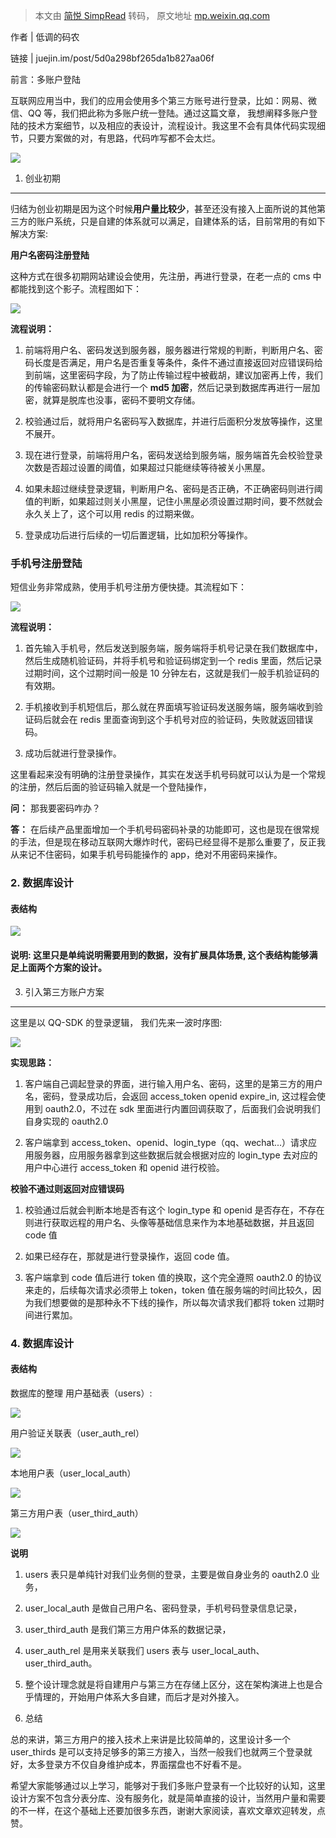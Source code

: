 > 本文由 [简悦 SimpRead](http://ksria.com/simpread/) 转码， 原文地址 [mp.weixin.qq.com](https://mp.weixin.qq.com/s?__biz=Mzg2MjEwMjI1Mg==&mid=2247488334&idx=1&sn=aab228973950aceccd7d4eaa45f40cc9&chksm=ce0da4cdf97a2ddb20b192553988d883462fe17f7cabd6347361119299ed656576c9dad03c24&scene=21#wechat_redirect)

作者 | 低调的码农

链接 | juejin.im/post/5d0a298bf265da1b827aa06f

前言：多账户登陆  

互联网应用当中，我们的应用会使用多个第三方账号进行登录，比如：网易、微信、QQ 等，我们把此称为多账户统一登陆。通过这篇文章， 我想阐释多账户登陆的技术方案细节，以及相应的表设计，流程设计。我这里不会有具体代码实现细节，只要方案做的对，有思路，代码咋写都不会太烂。

![](https://mmbiz.qpic.cn/mmbiz_png/oTKHc6F8tsiaiaicJPGWPdvwIumw9acQxPMIorMlY9wuHyvOiaRBuKpMDA9qrn0nmvZJjZ0kJhUqMJMDdwvpbCWTkw/640?wx_fmt=png)

1. 创业初期
-------

归结为创业初期是因为这个时候**用户量比较少**，甚至还没有接入上面所说的其他第三方的账户系统，只是自建的体系就可以满足，自建体系的话，目前常用的有如下解决方案:

**用户名密码注册登陆**

这种方式在很多初期网站建设会使用，先注册，再进行登录，在老一点的 cms 中都能找到这个影子。流程图如下：

![](https://mmbiz.qpic.cn/mmbiz_png/oTKHc6F8tsiaiaicJPGWPdvwIumw9acQxPMTusGiaPAyibECyQTuPmFg241Gn45icUeiagjrqw4Siaz1RjibsSMjJNOnialQ/640?wx_fmt=png)

**流程说明：**

1. 前端将用户名、密码发送到服务器，服务器进行常规的判断，判断用户名、密码长度是否满足，用户名是否重复等条件，条件不通过直接返回对应错误码给到前端，这里密码字段，为了防止传输过程中被截胡，建议加密再上传，我们的传输密码默认都是会进行一个 **md5 加密**，然后记录到数据库再进行一层加密，就算是脱库也没事，密码不要明文存储。

2. 校验通过后，就将用户名密码写入数据库，并进行后面积分发放等操作，这里不展开。  

3. 现在进行登录，前端将用户名，密码发送给到服务端，服务端首先会校验登录次数是否超过设置的阈值，如果超过只能继续等待被关小黑屋。  

4. 如果未超过继续登录逻辑，判断用户名、密码是否正确，不正确密码则进行阈值的判断，如果超过则关小黑屋，记住小黑屋必须设置过期时间，要不然就会永久关上了，这个可以用 redis 的过期来做。  

5. 登录成功后进行后续的一切后置逻辑，比如加积分等操作。

### **手机号注册登陆**

短信业务非常成熟，使用手机号注册方便快捷。其流程如下：

![](https://mmbiz.qpic.cn/mmbiz_png/oTKHc6F8tsiaiaicJPGWPdvwIumw9acQxPMXy8ZiaZCPia6VmOwu9no3cJRCY4liayNib7QicXFYMgSL1OeFHCQ1scE2MA/640?wx_fmt=png)

**流程说明：**

1. 首先输入手机号，然后发送到服务端，服务端将手机号记录在我们数据库中，然后生成随机验证码，并将手机号和验证码绑定到一个 redis 里面，然后记录过期时间，这个过期时间一般是 10 分钟左右，这就是我们一般手机验证码的有效期。

2. 手机接收到手机短信后，那么就在界面填写验证码发送服务端，服务端收到验证码后就会在 redis 里面查询到这个手机号对应的验证码，失败就返回错误码。

3. 成功后就进行登录操作。

这里看起来没有明确的注册登录操作，其实在发送手机号码就可以认为是一个常规的注册，然后后面的验证码输入就是一个登陆操作，

**问：** 那我要密码咋办？

**答：** 在后续产品里面增加一个手机号码密码补录的功能即可，这也是现在很常规的手法，但是现在移动互联网大爆炸时代，密码已经显得不是那么重要了，反正我从来记不住密码，如果手机号码能操作的 app，绝对不用密码来操作。

### 2. 数据库设计

#### **表结构**

![](https://mmbiz.qpic.cn/mmbiz_png/oTKHc6F8tsiaiaicJPGWPdvwIumw9acQxPM7xPfAT0Lrn2bvaRIjSpaic7lzEw25VSeaNg0ONwoiaDf9ic2Jhzv9JBOg/640?wx_fmt=png)

#### **说明**: 这里只是单纯说明需要用到的数据，没有扩展具体场景, 这个表结构能够满足上面两个方案的设计。

3. 引入第三方账户方案
------------

这里是以 QQ-SDK 的登录逻辑， 我们先来一波时序图:

![](https://mmbiz.qpic.cn/mmbiz_png/oTKHc6F8tsiaiaicJPGWPdvwIumw9acQxPMib2tIvkT6fL1XDloj2KJ0svnI9FxODMCDiafsDY0nTkIiaWDYJtDdFUrg/640?wx_fmt=png)

**实现思路：**

1. 客户端自己调起登录的界面，进行输入用户名、密码，这里的是第三方的用户名，密码，登录成功后，会返回 access_token openid expire_in, 这过程会使用到 oauth2.0，不过在 sdk 里面进行内置回调获取了，后面我们会说明我们自身实现的 oauth2.0

2. 客户端拿到 access_token、openid、login_type（qq、wechat...）请求应用服务器，应用服务器拿到这些数据后就会根据对应的 login_type 去对应的用户中心进行 access_token 和 openid 进行校验。

**校验不通过则返回对应错误码**

1. 校验通过后就会判断本地是否有这个 login_type 和 openid 是否存在，不存在则进行获取远程的用户名、头像等基础信息来作为本地基础数据，并且返回 code 值

2. 如果已经存在，那就是进行登录操作，返回 code 值。

3. 客户端拿到 code 值后进行 token 值的换取，这个完全遵照 oauth2.0 的协议来走的，后续每次请求必须带上 token，token 值在服务端的时间比较久，因为我们想要做的是那种永不下线的操作，所以每次请求我们都将 token 过期时间进行累加。

### 4. 数据库设计

#### **表结构**

数据库的整理 用户基础表（users）:

![](https://mmbiz.qpic.cn/mmbiz_png/oTKHc6F8tsiaiaicJPGWPdvwIumw9acQxPMwVgQ6LQ5KdHYg8LFVkicxHRKiaTtczrrQKEfYLbZkx4xvraOb2sDWa2g/640?wx_fmt=png)

用户验证关联表（user_auth_rel）

![](https://mmbiz.qpic.cn/mmbiz_png/oTKHc6F8tsiaiaicJPGWPdvwIumw9acQxPMHIoOzJrVEWJ40BeJTibVgxkr4crVljvgvBXOM2OUUCOERpNGj42fdXA/640?wx_fmt=png)

本地用户表（user_local_auth）

![](https://mmbiz.qpic.cn/mmbiz_png/oTKHc6F8tsiaiaicJPGWPdvwIumw9acQxPMKCibthNRibiaaWfmbfxGpSC36FzluPlia81aLjOOB8IatNDDicaoKhwSvYg/640?wx_fmt=png)

第三方用户表（user_third_auth）

![](https://mmbiz.qpic.cn/mmbiz_png/oTKHc6F8tsiaiaicJPGWPdvwIumw9acQxPMy6a734hHVdU8x40ZqDDCVUfmsuNdCX02vn9QXPLbJgP8nCnoV8hstQ/640?wx_fmt=png)

**说明**

1. users 表只是单纯针对我们业务侧的登录，主要是做自身业务的 oauth2.0 业务，  

2. user_local_auth 是做自己用户名、密码登录，手机号码登录信息记录，

3. user_third_auth 是我们第三方用户体系的数据记录，

4. user_auth_rel 是用来关联我们 users 表与 user_local_auth、user_third_auth。

5. 整个设计理念就是将自建用户与第三方在存储上区分，这在架构演进上也是合乎情理的，开始用户体系大多自建，而后才是对外接入。

5. 总结

总的来讲，第三方用户的接入技术上来讲是比较简单的，这里设计多一个 user_thirds 是可以支持足够多的第三方接入，当然一般我们也就两三个登录就好，太多登录方不仅自身维护成本，界面摆盘也不好看不是。

希望大家能够通过以上学习，能够对于我们多账户登录有一个比较好的认知，这里设计方案不包含分表分库、没有服务化，就是简单直接的设计，当然用户量和需要的不一样，在这个基础上还要加很多东西，谢谢大家阅读，喜欢文章欢迎转发，点赞。